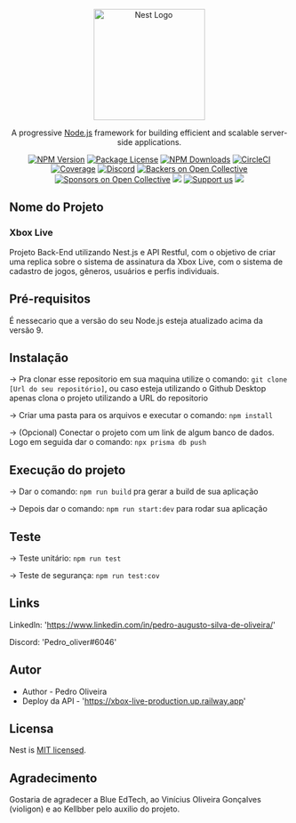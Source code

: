 <p align="center">
  <a href="http://nestjs.com/" target="blank"><img src="https://nestjs.com/img/logo-small.svg" width="200" alt="Nest Logo" /></a>
</p>

[circleci-image]: https://img.shields.io/circleci/build/github/nestjs/nest/master?token=abc123def456
[circleci-url]: https://circleci.com/gh/nestjs/nest

  <p align="center">A progressive <a href="http://nodejs.org" target="_blank">Node.js</a> framework for building efficient and scalable server-side applications.</p>
    <p align="center">
<a href="https://www.npmjs.com/~nestjscore" target="_blank"><img src="https://img.shields.io/npm/v/@nestjs/core.svg" alt="NPM Version" /></a>
<a href="https://www.npmjs.com/~nestjscore" target="_blank"><img src="https://img.shields.io/npm/l/@nestjs/core.svg" alt="Package License" /></a>
<a href="https://www.npmjs.com/~nestjscore" target="_blank"><img src="https://img.shields.io/npm/dm/@nestjs/common.svg" alt="NPM Downloads" /></a>
<a href="https://circleci.com/gh/nestjs/nest" target="_blank"><img src="https://img.shields.io/circleci/build/github/nestjs/nest/master" alt="CircleCI" /></a>
<a href="https://coveralls.io/github/nestjs/nest?branch=master" target="_blank"><img src="https://coveralls.io/repos/github/nestjs/nest/badge.svg?branch=master#9" alt="Coverage" /></a>
<a href="https://discord.gg/G7Qnnhy" target="_blank"><img src="https://img.shields.io/badge/discord-online-brightgreen.svg" alt="Discord"/></a>
<a href="https://opencollective.com/nest#backer" target="_blank"><img src="https://opencollective.com/nest/backers/badge.svg" alt="Backers on Open Collective" /></a>
<a href="https://opencollective.com/nest#sponsor" target="_blank"><img src="https://opencollective.com/nest/sponsors/badge.svg" alt="Sponsors on Open Collective" /></a>
  <a href="https://paypal.me/kamilmysliwiec" target="_blank"><img src="https://img.shields.io/badge/Donate-PayPal-ff3f59.svg"/></a>
    <a href="https://opencollective.com/nest#sponsor"  target="_blank"><img src="https://img.shields.io/badge/Support%20us-Open%20Collective-41B883.svg" alt="Support us"></a>
  <a href="https://twitter.com/nestframework" target="_blank"><img src="https://img.shields.io/twitter/follow/nestframework.svg?style=social&label=Follow"></a>
</p>
  <!--[![Backers on Open Collective](https://opencollective.com/nest/backers/badge.svg)](https://opencollective.com/nest#backer)
  [![Sponsors on Open Collective](https://opencollective.com/nest/sponsors/badge.svg)](https://opencollective.com/nest#sponsor)-->

## Nome do Projeto

### Xbox Live

Projeto Back-End utilizando Nest.js e API Restful, com o objetivo de criar uma replica sobre o sistema de assinatura da Xbox Live, com o sistema de cadastro de jogos, gêneros, usuários e perfis individuais.

## Pré-requisitos

É nessecario que a versão do seu Node.js esteja atualizado acima da versão 9.

## Instalação

-> Pra clonar esse repositorio em sua maquina utilize o comando: ``git clone [Url do seu repositório]``, ou caso esteja utilizando o Github Desktop apenas clona o projeto utilizando a URL do repositorio

-> Criar uma pasta para os arquivos e executar o comando: ``npm install``

-> (Opcional) Conectar o projeto com um link de algum banco de dados. Logo em seguida dar o comando: ``npx prisma db push``
## Execução do projeto

-> Dar o comando: ``npm run build`` pra gerar a build de sua aplicação

-> Depois dar o comando: ``npm run start:dev`` para rodar sua aplicação

## Teste

-> Teste unitário: ``npm run test``

-> Teste de segurança: ``npm run test:cov``

## Links

Linkedln: 'https://www.linkedin.com/in/pedro-augusto-silva-de-oliveira/'

Discord: 'Pedro_oliver#6046'
## Autor

- Author - Pedro Oliveira
- Deploy da API - 'https://xbox-live-production.up.railway.app'

## Licensa

Nest is [MIT licensed](LICENSE).

## Agradecimento

Gostaria de agradecer a Blue EdTech, ao Vinícius Oliveira Gonçalves (violigon) e ao Kellbber pelo auxilio do projeto.
